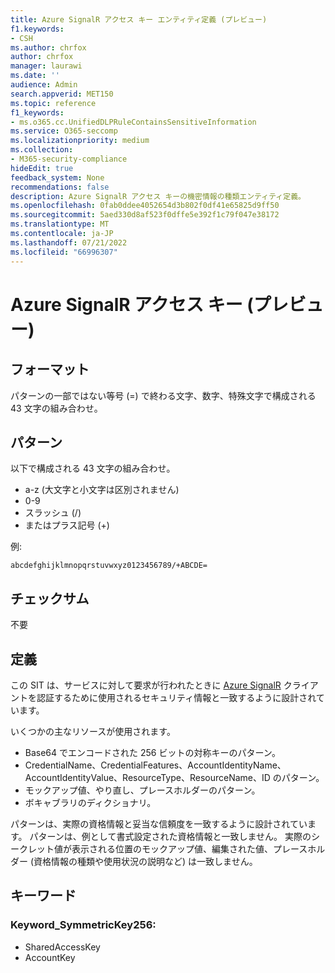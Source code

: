 ```yaml
---
title: Azure SignalR アクセス キー エンティティ定義 (プレビュー)
f1.keywords:
- CSH
ms.author: chrfox
author: chrfox
manager: laurawi
ms.date: ''
audience: Admin
search.appverid: MET150
ms.topic: reference
f1_keywords:
- ms.o365.cc.UnifiedDLPRuleContainsSensitiveInformation
ms.service: O365-seccomp
ms.localizationpriority: medium
ms.collection:
- M365-security-compliance
hideEdit: true
feedback_system: None
recommendations: false
description: Azure SignalR アクセス キーの機密情報の種類エンティティ定義。
ms.openlocfilehash: 0fab0ddee4052654d3b802f0df41e65825d9ff50
ms.sourcegitcommit: 5aed330d8af523f0dffe5e392f1c79f047e38172
ms.translationtype: MT
ms.contentlocale: ja-JP
ms.lasthandoff: 07/21/2022
ms.locfileid: "66996307"
---
```

# <a name="azure-signalr-access-key-preview"></a>Azure SignalR アクセス キー (プレビュー)  

## <a name="format"></a>フォーマット

パターンの一部ではない等号 (=) で終わる文字、数字、特殊文字で構成される 43 文字の組み合わせ。

## <a name="pattern"></a>パターン

以下で構成される 43 文字の組み合わせ。
 
- a-z (大文字と小文字は区別されません)
- 0-9
- スラッシュ (/)
- またはプラス記号 (+)

例:

`abcdefghijklmnopqrstuvwxyz0123456789/+ABCDE=`

## <a name="checksum"></a>チェックサム

不要

## <a name="definition"></a>定義

この SIT は、サービスに対して要求が行われたときに [Azure SignalR](/azure/azure-signalr/signalr-howto-key-rotation) クライアントを認証するために使用されるセキュリティ情報と一致するように設計されています。

いくつかの主なリソースが使用されます。

- Base64 でエンコードされた 256 ビットの対称キーのパターン。
- CredentialName、CredentialFeatures、AccountIdentityName、AccountIdentityValue、ResourceType、ResourceName、ID のパターン。
- モックアップ値、やり直し、プレースホルダーのパターン。
- ボキャブラリのディクショナリ。

パターンは、実際の資格情報と妥当な信頼度を一致するように設計されています。 パターンは、例として書式設定された資格情報と一致しません。 実際のシークレット値が表示される位置のモックアップ値、編集された値、プレースホルダー (資格情報の種類や使用状況の説明など) は一致しません。

## <a name="keywords"></a>キーワード

### <a name="keyword_symmetrickey256"></a>Keyword_SymmetricKey256:

- SharedAccessKey
- AccountKey
